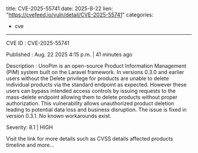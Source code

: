  
title: CVE-2025-55741
date: 2025-8-22
lien: "https://cvefeed.io/vuln/detail/CVE-2025-55741"
categories:
  - cve
---

CVE ID : CVE-2025-55741

Published :  Aug. 22
2025
4:15 p.m. | 41 minutes ago

Description : UnoPim is an open-source Product Information Management (PIM) system built on the Laravel framework. In versions 0.3.0 and earlier
users without the Delete privilege for products are unable to delete individual products via the standard endpoint
as expected. However
these users can bypass intended access controls by issuing requests to the mass-delete endpoint
allowing them to delete products without proper authorization. This vulnerability allows unauthorized product deletion
leading to potential data loss and business disruption. The issue is fixed in version 0.3.1. No known workarounds exist.

Severity: 8.1 | HIGH

Visit the link for more details
such as CVSS details
affected products
timeline
and more...
